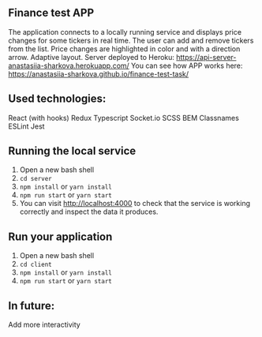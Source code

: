 ## Finance test APP
The application connects to a locally running service and displays price changes for some tickers in real time.
The user can add and remove tickers from the list. Price changes are highlighted in color and with a direction arrow. Adaptive layout.
Server deployed to Heroku: https://api-server-anastasiia-sharkova.herokuapp.com/
You can see how APP works here: https://anastasiia-sharkova.github.io/finance-test-task/

## Used technologies:
React (with hooks)
Redux
Typescript
Socket.io
SCSS
BEM
Classnames
ESLint
Jest

## Running the local service
1. Open a new bash shell
2. ```cd server```
3. ```npm install``` or ```yarn install```
4. ```npm run start``` or ```yarn start```
5. You can visit [http://localhost:4000](http://localhost:4000) to check that the service is working correctly and inspect the data it produces.

## Run your application
1. Open a new bash shell
2. ```cd client```
3. ```npm install``` or ```yarn install```
4. ```npm run start``` or ```yarn start```

## In future:
Add more interactivity
